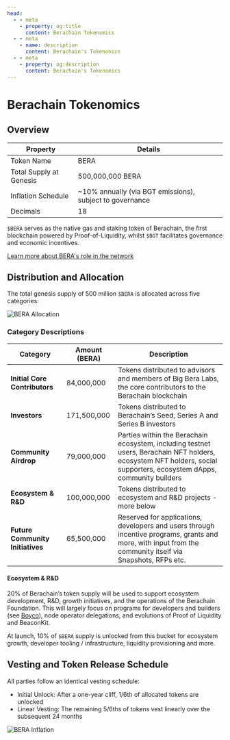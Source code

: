 ```yaml
---
head:
  - - meta
    - property: og:title
      content: Berachain Tokenomics
  - - meta
    - name: description
      content: Berachain's Tokenomics
  - - meta
    - property: og:description
      content: Berachain's Tokenomics
---
```


<script setup>
  import config from '@berachain/config/constants.json';
</script>

# Berachain Tokenomics

## Overview

| Property                | Details                                                  |
| ----------------------- | -------------------------------------------------------- |
| Token Name              | BERA                                                     |
| Total Supply at Genesis | 500,000,000 BERA                                         |
| Inflation Schedule      | ~10% annually (via BGT emissions), subject to governance |
| Decimals                | 18                                                       |

`$BERA` serves as the native gas and staking token of Berachain, the first blockchain powered by Proof-of-Liquidity, whilst `$BGT` facilitates governance and economic incentives.

[Learn more about BERA's role in the network](/learn/pol/tokens/bera)

## Distribution and Allocation

The total genesis supply of 500 million `$BERA` is allocated across five categories:

![BERA Allocation](/assets/bera-allocation.png)

### Category Descriptions

| Category                         | Amount (BERA) | Description                                                                                                                                                           |
| -------------------------------- | ------------- | --------------------------------------------------------------------------------------------------------------------------------------------------------------------- |
| **Initial Core Contributors**    | 84,000,000    | Tokens distributed to advisors and members of Big Bera Labs, the core contributors to the Berachain blockchain                                                        |
| **Investors**                    | 171,500,000   | Tokens distributed to Berachain’s Seed, Series A and Series B investors                                                                                               |
| **Community Airdrop**            | 79,000,000    | Parties within the Berachain ecosystem, including testnet users, Berachain NFT holders, ecosystem NFT holders, social supporters, ecosystem dApps, community builders |
| **Ecosystem & R&D**              | 100,000,000   | Tokens distributed to ecosystem and R&D projects - more below                                                                                                         |
| **Future Community Initiatives** | 65,500,000    | Reserved for applications, developers and users through incentive programs, grants and more, with input from the community itself via Snapshots, RFPs etc.            |

#### Ecosystem & R&D

20% of Berachain’s token supply will be used to support ecosystem development, R&D, growth initiatives, and the operations of the Berachain Foundation. This will largely focus on programs for developers and builders (see [Boyco](https://boyco.berachain.com/)), node operator delegations, and evolutions of Proof of Liquidity and BeaconKit.

At launch, 10% of `$BERA` supply is unlocked from this bucket for ecosystem growth, developer tooling / infrastructure, liquidity provisioning and more.

## Vesting and Token Release Schedule

All parties follow an identical vesting schedule:

- Initial Unlock: After a one-year cliff, 1/6th of allocated tokens are unlocked
- Linear Vesting: The remaining 5/6ths of tokens vest linearly over the subsequent 24 months

![BERA Inflation](/assets/bera-inflation.png)
